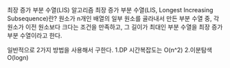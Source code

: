 최장 증가 부분 수열(LIS) 알고리즘
최장 증가 부분 수열(LIS, Longest Increasing Subsequence)란?
원소가 n개인 배열의 일부 원소를 골라내서 만든 부분 수열 중, 각 원소가 이전 원소보다 크다는 조건을 만족하고, 그 길이가 최대인 부분 수열을 최장 증가 부분 수열이라고 한다.

일반적으로 2가지 방법을 사용해서 구한다.
1.DP 시간복잡도는 O(n^2)
2.이분탐색 O(logn)
